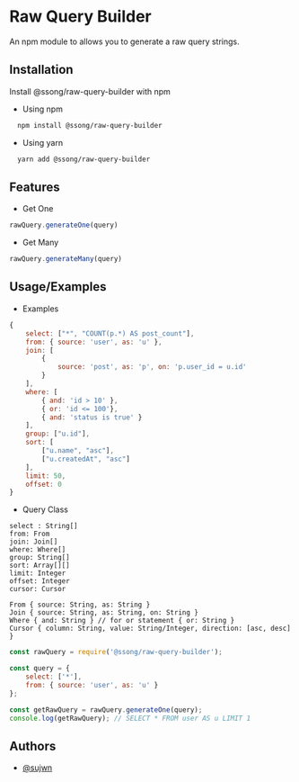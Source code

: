 
# Raw Query Builder

An npm module to allows you to generate a raw query strings.


## Installation

Install @ssong/raw-query-builder with npm

* Using npm
```bash
  npm install @ssong/raw-query-builder
```
* Using yarn
```bash
  yarn add @ssong/raw-query-builder
```
## Features

- Get One
```javascript
rawQuery.generateOne(query)
```
- Get Many
```javascript
rawQuery.generateMany(query)
```

## Usage/Examples

* Examples
```javascript
{
    select: ["*", "COUNT(p.*) AS post_count"],
    from: { source: 'user', as: 'u' },
    join: [
        {
            source: 'post', as: 'p', on: 'p.user_id = u.id'
        }
    ],
    where: [
        { and: 'id > 10' },
        { or: 'id <= 100'},
        { and: 'status is true' }
    ],
    group: ["u.id"],
    sort: [
        ["u.name", "asc"],
        ["u.createdAt", "asc"]
    ],
    limit: 50,
    offset: 0
}

```
* Query Class
```
select : String[]
from: From
join: Join[]
where: Where[]
group: String[]
sort: Array[][]
limit: Integer
offset: Integer
cursor: Cursor

From { source: String, as: String }
Join { source: String, as: String, on: String }
Where { and: String } // for or statement { or: String }
Cursor { column: String, value: String/Integer, direction: [asc, desc] }
```

```javascript
const rawQuery = require('@ssong/raw-query-builder');

const query = {
    select: ['*'],
    from: { source: 'user', as: 'u' }
};

const getRawQuery = rawQuery.generateOne(query);
console.log(getRawQuery); // SELECT * FROM user AS u LIMIT 1
```

## Authors

- [@sujwn](https://github.com/sujwn)
